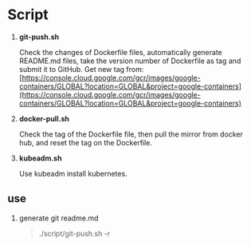 # Script

1. **git-push.sh**

    Check the changes of Dockerfile files, automatically generate README.md files, take the version number of Dockerfile as tag and submit it to GitHub.
    Get new tag from: [https://console.cloud.google.com/gcr/images/google-containers/GLOBAL?location=GLOBAL&project=google-containers](https://console.cloud.google.com/gcr/images/google-containers/GLOBAL?location=GLOBAL&project=google-containers)

2. **docker-pull.sh**

    Check the tag of the Dockerfile file, then pull the mirror from docker hub, and reset the tag on the Dockerfile.

3. **kubeadm.sh**

    Use kubeadm install kubernetes.

## use

1. generate git readme.md

    > ./script/git-push.sh -r